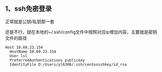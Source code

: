 ## 1、ssh免密登录

正常就是公钥/私钥那一套

还是不行，就在本地的~/.ssh/config文件中按照对应ip增加内容，主要就是密钥文件的路径

```config
Host 10.60.23.154
  HostName 10.60.23.154
  User lsl
  PreferredAuthentications publickey
  IdentityFile D:/Users/yl6306/.ssh/centossshkey/id_rsa
```


